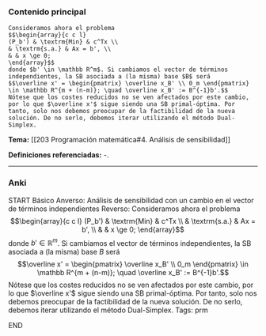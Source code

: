 ### Contenido principal

```ad-Formal
Consideramos ahora el problema
$$\begin{array}{c c l}
(P_b') & \textrm{Min} & c^Tx \\
& \textrm{s.a.} & Ax = b', \\
& & x \ge 0;
\end{array}$$
donde $b' \in \mathbb R^m$. Si cambiamos el vector de términos independientes, la SB asociada a (la misma) base $B$ será
$$\overline x' = \begin{pmatrix} \overline x_B' \\ 0_m \end{pmatrix} \in \mathbb R^{m + (n-m)}; \quad \overline x_B' := B^{-1}b'.$$
Nótese que los costes reducidos no se ven afectados por este cambio, por lo que $\overline x'$ sigue siendo una SB primal-óptima. Por tanto, solo nos debemos preocupar de la factibilidad de la nueva solución. De no serlo, debemos iterar utilizando el método Dual-Simplex.
```


**Tema:** [[203 Programación matemática#4. Análisis de sensibilidad]]

**Definiciones referenciadas:** -.

---
### Anki

START
Básico
Anverso: Análisis de sensibilidad con un cambio en el vector de términos independientes
Reverso: Consideramos ahora el problema
$$\begin{array}{c c l}
(P_b') & \textrm{Min} & c^Tx \\
& \textrm{s.a.} & Ax = b', \\
& & x \ge 0;
\end{array}$$
donde $b' \in \mathbb R^m$. Si cambiamos el vector de términos independientes, la SB asociada a (la misma) base $B$ será
$$\overline x' = \begin{pmatrix} \overline x_B' \\ 0_m \end{pmatrix} \in \mathbb R^{m + (n-m)}; \quad \overline x_B' := B^{-1}b'.$$
Nótese que los costes reducidos no se ven afectados por este cambio, por lo que $\overline x'$ sigue siendo una SB primal-óptima. Por tanto, solo nos debemos preocupar de la factibilidad de la nueva solución. De no serlo, debemos iterar utilizando el método Dual-Simplex.
Tags: prm
<!--ID: 1733051328690-->
END
